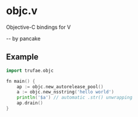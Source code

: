 objc.v
======

Objective-C bindings for V

-- by pancake

Example
-------

```go
import trufae.objc

fn main() {
	ap := objc.new_autorelease_pool()
	a := objc.new_nsstring('hello world')
	println('$a') // automatic .str() unwrapping
	ap.drain()
}

```
